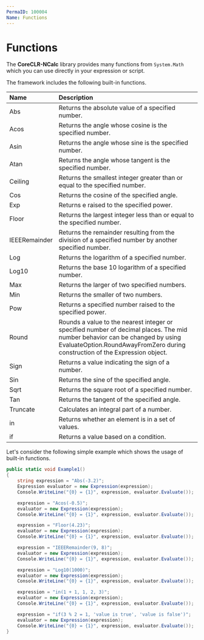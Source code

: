 ```yaml
---
PermaID: 100004
Name: Functions
---
```


# Functions

The **CoreCLR-NCalc** library provides many functions from `System.Math` which you can use directly in your expression or script.

The framework includes the following built-in functions.

| Name              | Description                                                                                 |
| :-----------------| :-------------------------------------------------------------------------------------------|
| Abs               | Returns the absolute value of a specified number.	                                          |
| Acos              | Returns the angle whose cosine is the specified number.                                     |
| Asin              | Returns the angle whose sine is the specified number.	                                      |
| Atan              | Returns the angle whose tangent is the specified number.	                                  |
| Ceiling           | Returns the smallest integer greater than or equal to the specified number.                 |
| Cos               | Returns the cosine of the specified angle.                                                  |
| Exp               | Returns e raised to the specified power.	                                                  |
| Floor             | Returns the largest integer less than or equal to the specified number.                     |
| IEEERemainder     | Returns the remainder resulting from the division of a specified number by another specified number. |
| Log               | Returns the logarithm of a specified number.                                                |
| Log10             | Returns the base 10 logarithm of a specified number.                                        |
| Max               | Returns the larger of two specified numbers.                                                |
| Min               | Returns the smaller of two numbers.                                                         |
| Pow               | Returns a specified number raised to the specified power.                                   |
| Round             | Rounds a value to the nearest integer or specified number of decimal places. The mid number behavior can be changed by using EvaluateOption.RoundAwayFromZero during construction of the Expression object. |
| Sign              | Returns a value indicating the sign of a number.                                            |
| Sin               | Returns the sine of the specified angle.                                                    |
| Sqrt              | Returns the square root of a specified number.                                              |
| Tan               | Returns the tangent of the specified angle.                                                 |
| Truncate          | Calculates an integral part of a number.                                                   |
| in                | Returns whether an element is in a set of values.	                                          |
| if                | Returns a value based on a condition.	                                                      |

Let's consider the following simple example which shows the usage of built-in functions.

```csharp
public static void Example1()
{        
    string expression = "Abs(-3.2)";
    Expression evaluator = new Expression(expression);
    Console.WriteLine("{0} = {1}", expression, evaluator.Evaluate());

    expression = "Acos(-0.5)";
    evaluator = new Expression(expression);
    Console.WriteLine("{0} = {1}", expression, evaluator.Evaluate());

    expression = "Floor(4.23)";
    evaluator = new Expression(expression);
    Console.WriteLine("{0} = {1}", expression, evaluator.Evaluate());

    expression = "IEEERemainder(9, 8)";
    evaluator = new Expression(expression);
    Console.WriteLine("{0} = {1}", expression, evaluator.Evaluate());

    expression = "Log10(1000)";
    evaluator = new Expression(expression);
    Console.WriteLine("{0} = {1}", expression, evaluator.Evaluate());

    expression = "in(1 + 1, 1, 2, 3)";
    evaluator = new Expression(expression);
    Console.WriteLine("{0} = {1}", expression, evaluator.Evaluate());

    expression = "if(3 % 2 = 1, 'value is true', 'value is false')";
    evaluator = new Expression(expression);
    Console.WriteLine("{0} = {1}", expression, evaluator.Evaluate());
}
```
